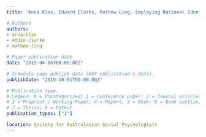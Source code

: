 ```yaml
---
title: "Anna Klas, Edward Clarke, Mathew Ling. Employing National Identity Loss Frames as a way to Increase Climate Change Action across the Political Spectrum"

# Authors
authors:
- anna-klas
- eddie-clarke
- mathew-ling

# Paper publication date
date: "2019-04-06T00:00:00Z"

# Schedule page publish date (NOT publication's date).
publishDate: "2019-10-01T00:00:00Z"

# Publication type.
# Legend: 0 = Uncategorized; 1 = Conference paper; 2 = Journal article;
# 3 = Preprint / Working Paper; 4 = Report; 5 = Book; 6 = Book section;
# 7 = Thesis; 8 = Patent
publication_types: ["1"]

location: Society for Australasian Social Psychologists
---
```


